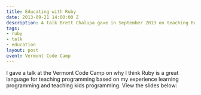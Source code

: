 ```yaml
---
title: Educating with Ruby
date: 2013-09-21 14:00:00 Z
description: A talk Brett Chalupa gave in September 2013 on teaching Ruby to kids.
tags:
- ruby
- talk
- education
layout: post
event: Vermont Code Camp
---
```


I gave a talk at the Vermont Code Camp on why I think Ruby is a great language
for teaching programming based on my experience learning programming and
teaching kids programming. View the slides below:

<script async class="speakerdeck-embed" data-id="78543ac005c5013127091630462a5467" data-ratio="1.33333333333333" src="//speakerdeck.com/assets/embed.js"></script>
